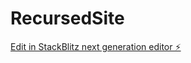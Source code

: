 # RecursedSite

[Edit in StackBlitz next generation editor ⚡️](https://stackblitz.com/~/github.com/8bitsats/RecursedSite)
